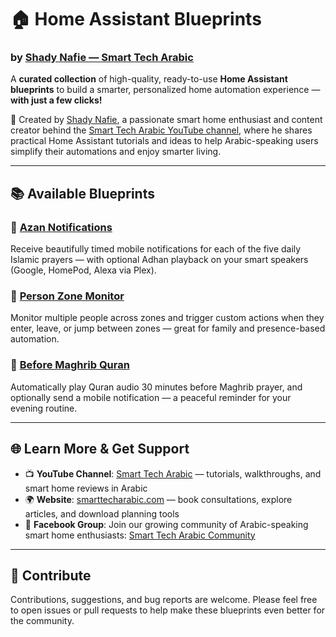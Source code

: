 # **🏠 Home Assistant Blueprints**

### by [**Shady Nafie — Smart Tech Arabic**](https://smarttecharabic.com)

A **curated collection** of high-quality, ready-to-use **Home Assistant blueprints** to build a smarter, personalized home automation experience — **with just a few clicks!**

🔧 Created by [Shady Nafie](https://smarttecharabic.com), a passionate smart home enthusiast and content creator behind the [Smart Tech Arabic YouTube channel](https://www.youtube.com/@smarttecharabic), where he shares practical Home Assistant tutorials and ideas to help Arabic-speaking users simplify their automations and enjoy smarter living.

---

## 📚 Available Blueprints

### 🕌 [Azan Notifications](./blueprints/automation/smarttecharabic/azan-notifications/README.md)

Receive beautifully timed mobile notifications for each of the five daily Islamic prayers — with optional Adhan playback on your smart speakers (Google, HomePod, Alexa via Plex).

### 👥 [Person Zone Monitor](./blueprints/automation/smarttecharabic/people-tracking/README.md)

Monitor multiple people across zones and trigger custom actions when they enter, leave, or jump between zones — great for family and presence-based automation.

### 📖 [Before Maghrib Quran](./blueprints/automation/smarttecharabic/before-maghrib/README.md)

Automatically play Quran audio 30 minutes before Maghrib prayer, and optionally send a mobile notification — a peaceful reminder for your evening routine.


---

## 🌐 Learn More & Get Support

* 📺 **YouTube Channel**: [Smart Tech Arabic](https://www.youtube.com/@smarttecharabic) — tutorials, walkthroughs, and smart home reviews in Arabic
* 🌍 **Website**: [smarttecharabic.com](https://smarttecharabic.com) — book consultations, explore articles, and download planning tools
* 💬 **Facebook Group**: Join our growing community of Arabic-speaking smart home enthusiasts: [Smart Tech Arabic Community](https://www.facebook.com/groups/smarttecharabic)

---

## 🤝 Contribute

Contributions, suggestions, and bug reports are welcome. Please feel free to open issues or pull requests to help make these blueprints even better for the community.
